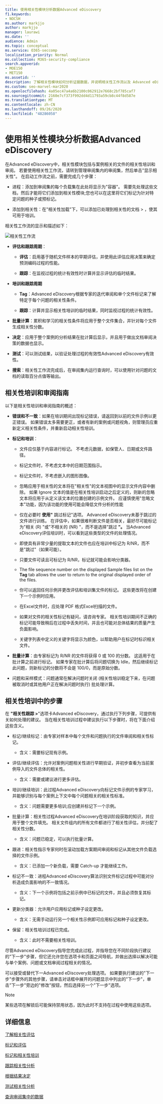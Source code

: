 ```yaml
---
title: 使用相关性模块分析数据Advanced eDiscovery
f1.keywords:
- NOCSH
ms.author: markjjo
author: markjjo
manager: laurawi
ms.date: ''
audience: Admin
ms.topic: conceptual
ms.service: O365-seccomp
localization_priority: Normal
ms.collection: M365-security-compliance
search.appverid:
- MOE150
- MET150
ms.assetid: ''
description: 了解相关性模块如何分析证据数据，并说明相关性工作流以及 Advanced eDiscovery。
ms.custom: seo-marvel-mar2020
ms.openlocfilehash: 4a05ec47a4a6b2100c062912e7668c2bf785caf7
ms.sourcegitcommit: 2160e7cf373f992dd4d11793a59cb8c44f8d587e
ms.translationtype: MT
ms.contentlocale: zh-CN
ms.lasthandoff: 09/26/2020
ms.locfileid: "48286058"
---
```

# <a name="use-the-relevance-module-to-analyze-data-in-advanced-ediscovery"></a>使用相关性模块分析数据Advanced eDiscovery

在Advanced eDiscovery中，相关性模块包括与案例相关的文件的相关性培训和审阅。 若要使用相关性工作流，请转到管理审阅集内的审阅集，然后单击"显示相关性"。 在启动工作流之前，需要完成几个步骤：

- 进程：添加到审阅集的每个负载集在此处将显示为"容器"。 需要先处理这些文档，然后才能将它们添加到相关性模块;您也可以在这里将它们标记为针对特定问题的种子或预标记。

- 添加到相关性：在"相关性加载"下，可以添加已处理到相关性的文档 \> ，使其可用于培训。

相关性工作流的显示和描述如下：
  
![相关性工作流](../media/44c67dd2-7a20-40a9-b0ed-784364845c77.gif)
  
- **评估和跟踪周期**：
    
  - **评估**：启用基于随机文件样本的早期评估，并使用此评估应用决策来确定预测编码过程的性能。 
    
  - **跟踪**：在监视过程的统计有效性时计算并显示评估的临时结果。 
    
- **培训和跟踪周期**
    
  - **Tag**：Advanced eDiscovery根据专家的迭代审阅和单个文件标记来了解特定于每个问题的相关性条件。
    
  - **跟踪**：计算并显示相关性培训的临时结果，同时监视过程的统计有效性。 
    
- **批量计算**：累积和学习的相关性条件将应用于整个文件集合，并针对每个文件生成相关性分数。
    
- **决定**：应用于整个案例的分析结果在批计算后显示，并且用于做出文档审阅决策的数据也显示。
    
- **测试**：可以测试结果，以验证处理过程的有效性Advanced eDiscovery有效性。

- **搜索**：相关性工作流完成后，在审阅集内运行查询时，可以使用针对问题的文档的读取百分点值等输出。
    
## <a name="guidelines-for-relevance-training-and-review"></a>相关性培训和审阅指南

以下是相关性培训和审阅指南的概述：
  
- **错误和不一致**：如果在培训期间出现标记错误，请返回到以前的文件示例以更正错误。 如果错误太多需要更正，或者有新的案例或问题视角，则管理员应重新定义相关性条件，并重新启动相关性培训。
    
- **标记和培训**： 
    
  - 文件应仅基于内容进行标记。 不考虑元数据，如保管人、日期或文件路径。 
    
  - 标记文件时，不考虑文本中的日期范围指示。
    
  - 标记文件时，不考虑嵌入的图形图像。
     
  - 忽略应用于相关性的文本将在"相关性"的文本视图中的显示文件内容中删除。 如果 Ignore 文本的值是在相关性培训启动之后定义的，则新的忽略文本将应用于从定义该文本的位置创建的示例文件。 应谨慎使用"忽略文本"功能，因为该功能的使用可能会降低文件分析的性能
    
  - 仅在必要时 **使用"** 跳过标记"选项。 Advanced eDiscovery未基于跳过的文件进行训练。 在评估中，如果很难判断文件是否相关，最好尽可能标记为"相关 (R) "或"不相关的 (NR) "，而不是选择"跳过 **"。** 当Advanced eDiscovery评估培训时，可以看到这些类型的文件的处理情况。
    
  - 即使具有非常少量的提取文本的文件也应在培训中标记为 R/NR，而不是"跳过"（如果可能）。 
    
  - 只要文件可读且可标记为 R/NR，标记就可能会影响分类器。
    
  - The file sequence number on the displayed Sample files list on the **Tag** tab allows the user to return to the original displayed order of the files. 
    
  - 你可以返回任何示例并更改评估和培训集文件的标记。 这些更改将在创建下一个示例时应用。
    
  - 在Excel文件时，应处理 PDF 格式Excel扫描的文件。
    
  - 如果对文件的相关性标记有疑问，请咨询专家。 相关性培训期间不正确的标记可能导致稍后在过程中丢失时间，并且也可能对总体结果的质量产生负面影响。
    
  - 关键字列表中定义的关键字将显示为颜色，以帮助用户在标记时标识相关文件。
    
- **批量计算**：由专家标记为 R/NR 的文件将获得 0 或 100 的分数。 这适用于在批计算之前进行标记。 如果专家在批计算后将问题切换为 Idle，然后继续标记此问题，则新标记的分数将不会是 100/0，而是原始分数。
    
- 问题和采样模式：问题通常在解决问题时关闭 (相关性培训稳定下来，在问题被取消时或其他用户正在解决问题时执行) 批处理计算。
    
## <a name="steps-in-relevance-training"></a>相关性培训中的步骤

在 **"相关性跟踪 \>**"选项卡Advanced eDiscovery，通过执行下列步骤，可提供有关如何处理的建议。 当在相关性培训过程中建议执行以下步骤时，将在下面介绍这些含义。 
  
- 标记/继续标记：由专家对样本中每个文件和问题执行的文件审阅和相关性标记。
    
  - 含义：需要标记现有示例。
    
- 评估/继续评估：允许对案例问题相关性进行早期验证，并初步查看为当前案例导入的文件总体的相关性。
    
  - 含义：需要或建议进行更多评估。
    
- 培训/继续培训：此过程Advanced eDiscovery向标记文件示例的专家学习，并能够识别与每个案例上下文中每个问题相关的相关性标准。
    
  - 含义：问题需要更多培训;应创建并标记下一个示例。 
    
- 批量计算：相关性过程Advanced eDiscovery在培训阶段获取的知识，并应用于整个文件填充。 相关文件组内的所有文件都进行了相关性评估，并分配了相关性分数。
    
  - 含义：问题已稳定，可以执行批量计算。
    
- 跟进：相关性指示专家何时在滚动加载方案期间审阅和标记从其他文件负载选择的文件示例。
    
  - 含义：已添加一个新负载，需要 Catch-up 才能继续工作。
    
- 标记不一致：进程Advanced eDiscovery算法识别文件标记过程中可能对分析造成负面影响的不一致情况。
    
  - 含义：下一个示例将包括之前示例中已标记的文件，并且必须恢复其标记。
    
- 更新分类器：允许用户应用标记或种子设定更改。
    
  - 含义：无需手动运行另一个相关性示例即可应用标记和种子设定更改。
    
- 保留：相关性培训过程已完成。
    
  - 含义：此时不需要相关性培训。
    
尽管Advanced eDiscovery指导您完成此过程，并指导您在不同阶段执行建议的"下一步"步骤，但它还允许您在选项卡和页面之间导航，并做出选择以解决可能与单个案例、问题或文档审阅过程相关的情况。 
  
可以接受或替代下一Advanced eDiscovery处理选项。 如果要执行建议的"下一步"步骤外的其他步骤，请单击对话框中展开的问题显示中列出的"下一步"，单击"下一步"旁边的"修改"按钮，然后选择另一个"下一步"选项。 
  
> [!NOTE]
> 某些选项在解锁后可能保持禁用状态，因为此时不支持在过程中使用这些选项。 
  
## <a name="more-information"></a>详细信息

[了解相关性评估](assessment-in-relevance-in-advanced-ediscovery.md)
  
[标记和评估](tagging-and-assessment-in-advanced-ediscovery.md)
  
[标记和相关性培训](tagging-and-relevance-training-in-advanced-ediscovery.md)
  
[跟踪相关性分析](track-relevance-analysis-in-advanced-ediscovery.md)
  
[根据结果决定](decision-based-on-the-results-in-advanced-ediscovery.md)
  
[测试相关性分析](test-relevance-analysis-in-advanced-ediscovery.md)

[查询审阅集中的数据](review-set-search.md)
